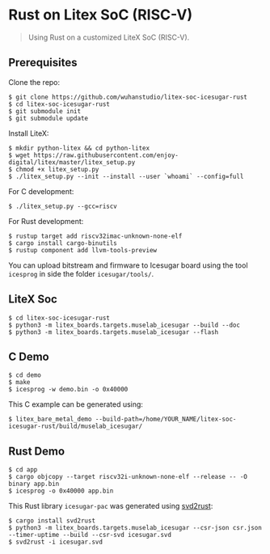 # Rust on Litex SoC (RISC-V)

> Using Rust on a customized LiteX SoC (RISC-V).

## Prerequisites

Clone the repo:
```
$ git clone https://github.com/wuhanstudio/litex-soc-icesugar-rust
$ cd litex-soc-icesugar-rust
$ git submodule init
$ git submodule update
```

Install LiteX:

```
$ mkdir python-litex && cd python-litex
$ wget https://raw.githubusercontent.com/enjoy-digital/litex/master/litex_setup.py
$ chmod +x litex_setup.py
$ ./litex_setup.py --init --install --user `whoami` --config=full
```

For C development:

```
$ ./litex_setup.py --gcc=riscv
```

For Rust development:

```
$ rustup target add riscv32imac-unknown-none-elf
$ cargo install cargo-binutils
$ rustup component add llvm-tools-preview
```

You can upload bitstream and firmware to Icesugar board using the tool `icesprog` in side the folder `icesugar/tools/`.

## LiteX Soc

```
$ cd litex-soc-icesugar-rust
$ python3 -m litex_boards.targets.muselab_icesugar --build --doc
$ python3 -m litex_boards.targets.muselab_icesugar --flash
```

## C Demo

```
$ cd demo
$ make
$ icesprog -w demo.bin -o 0x40000
```

This C example can be generated using:

```
$ litex_bare_metal_demo --build-path=/home/YOUR_NAME/litex-soc-icesugar-rust/build/muselab_icesugar/
```

## Rust Demo

```
$ cd app
$ cargo objcopy --target riscv32i-unknown-none-elf --release -- -O binary app.bin
$ icesprog -o 0x40000 app.bin
```

This Rust library `icesugar-pac` was generated using [svd2rust](https://github.com/rust-embedded/svd2rust):

```
$ cargo install svd2rust
$ python3 -m litex_boards.targets.muselab_icesugar --csr-json csr.json --timer-uptime --build --csr-svd icesugar.svd
$ svd2rust -i icesugar.svd
```
